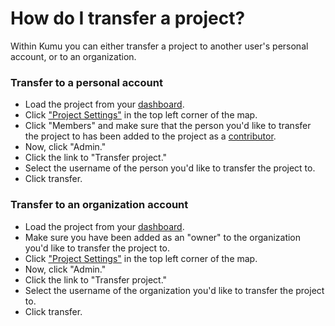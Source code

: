 # How do I transfer a project?

Within Kumu you can either transfer a project to another user's personal account, or to an organization.

### Transfer to a personal account

* Load the project from your [dashboard](http://kumu.io/dashboard).
* Click ["Project Settings"](overview/settings.html#project-settings) in the top left corner of the map.
* Click "Members" and make sure that the person you'd like to transfer the project to has been added to the project as a [contributor](faq/how-to-add-contributors.html).
* Now, click "Admin."
* Click the link to "Transfer project."
* Select the username of the person you'd like to transfer the project to.
* Click transfer.

### Transfer to an organization account

* Load the project from your [dashboard](http://kumu.io/dashboard).
* Make sure you have been added as an "owner" to the organization you'd like to transfer the project to.
* Click ["Project Settings"](overview/settings.html#project-settings) in the top left corner of the map.
* Now, click "Admin."
* Click the link to "Transfer project."
* Select the username of the organization you'd like to transfer the project to.
* Click transfer.
